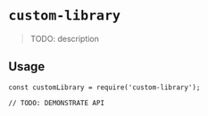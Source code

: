 # `custom-library`

> TODO: description

## Usage

```
const customLibrary = require('custom-library');

// TODO: DEMONSTRATE API
```
